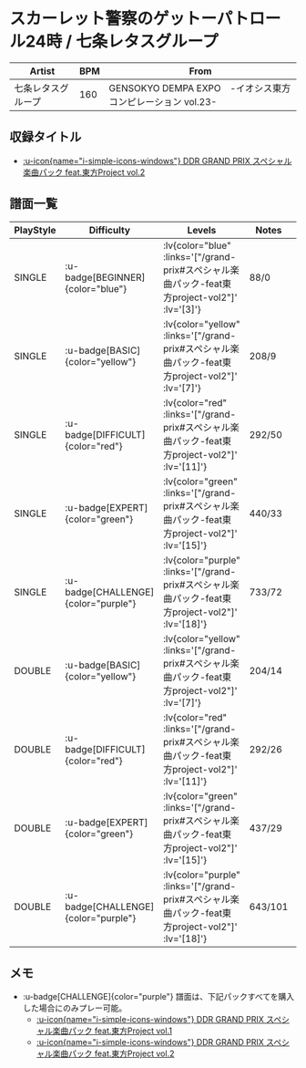 # スカーレット警察のゲットーパトロール24時 / 七条レタスグループ

|Artist|BPM|From|
|------|---|----|
|七条レタスグループ|160|GENSOKYO DEMPA EXPO　-イオシス東方コンピレーション vol.23-|

## 収録タイトル

- [ :u-icon{name="i-simple-icons-windows"} DDR GRAND PRIX スペシャル楽曲パック feat.東方Project vol.2](/grand-prix#スペシャル楽曲パック-feat東方project-vol2)

## 譜面一覧

|PlayStyle|Difficulty|Levels|Notes|Movie|
|---------|----------|------|-----|-----|
|SINGLE| :u-badge[BEGINNER]{color="blue"} | :lv{color="blue" :links='["/grand-prix#スペシャル楽曲パック-feat東方project-vol2"]' :lv='[3]'} |88/0||
|SINGLE| :u-badge[BASIC]{color="yellow"} | :lv{color="yellow" :links='["/grand-prix#スペシャル楽曲パック-feat東方project-vol2"]' :lv='[7]'} |208/9||
|SINGLE| :u-badge[DIFFICULT]{color="red"} | :lv{color="red" :links='["/grand-prix#スペシャル楽曲パック-feat東方project-vol2"]' :lv='[11]'} |292/50||
|SINGLE| :u-badge[EXPERT]{color="green"} | :lv{color="green" :links='["/grand-prix#スペシャル楽曲パック-feat東方project-vol2"]' :lv='[15]'} |440/33||
|SINGLE| :u-badge[CHALLENGE]{color="purple"} | :lv{color="purple" :links='["/grand-prix#スペシャル楽曲パック-feat東方project-vol2"]' :lv='[18]'} |733/72||
|DOUBLE| :u-badge[BASIC]{color="yellow"} | :lv{color="yellow" :links='["/grand-prix#スペシャル楽曲パック-feat東方project-vol2"]' :lv='[7]'} |204/14||
|DOUBLE| :u-badge[DIFFICULT]{color="red"} | :lv{color="red" :links='["/grand-prix#スペシャル楽曲パック-feat東方project-vol2"]' :lv='[11]'} |292/26||
|DOUBLE| :u-badge[EXPERT]{color="green"} | :lv{color="green" :links='["/grand-prix#スペシャル楽曲パック-feat東方project-vol2"]' :lv='[15]'} |437/29||
|DOUBLE| :u-badge[CHALLENGE]{color="purple"} | :lv{color="purple" :links='["/grand-prix#スペシャル楽曲パック-feat東方project-vol2"]' :lv='[18]'} |643/101||

## メモ

- :u-badge[CHALLENGE]{color="purple"} 譜面は、下記パックすべてを購入した場合にのみプレー可能。
  - [ :u-icon{name="i-simple-icons-windows"} DDR GRAND PRIX スペシャル楽曲パック feat.東方Project vol.1](/grand-prix#スペシャル楽曲パック-feat東方project-vol1)
  - [ :u-icon{name="i-simple-icons-windows"} DDR GRAND PRIX スペシャル楽曲パック feat.東方Project vol.2](/grand-prix#スペシャル楽曲パック-feat東方project-vol2)
